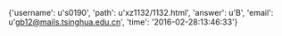 {'username': u's0190', 'path': u'xz1132/1132.html', 'answer': u'B', 'email': u'gb12@mails.tsinghua.edu.cn', 'time': '2016-02-28:13:46:33'}